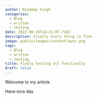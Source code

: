 ```yaml
---
author: Rajdeep Singh
categories:
  - Blog
  - written
  - testing
date: 2022-08-16T14:21:07.718Z
description: Finally every thing is fine
image: public/images/contentlayer.png
tags:
  - Blog
  - written
  - testing
title: Finaly testing all functinalty
draft: false
---
```

Welcome to my article.

Have nice day